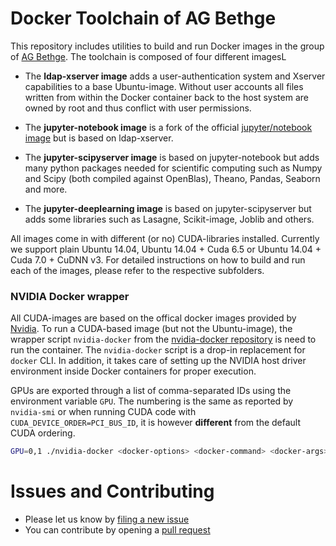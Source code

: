 # Docker Toolchain of AG Bethge

This repository includes utilities to build and run Docker images in the group of [AG Bethge](http://bethgelab.org/). The toolchain is composed of four different imagesL

* The __ldap-xserver image__ adds a user-authentication system and Xserver capabilities to a base Ubuntu-image. Without user accounts all files written from within the Docker container back to the host system are owned by root and thus conflict with user permissions.

* The __jupyter-notebook image__ is a fork of the official [jupyter/notebook image](https://hub.docker.com/r/jupyter/notebook/) but is based on ldap-xserver.

* The __jupyter-scipyserver image__ is based on jupyter-notebook but adds many python packages needed for scientific computing such as Numpy and Scipy (both compiled against OpenBlas), Theano, Pandas, Seaborn and more.

* The __jupyter-deeplearning image__ is based on jupyter-scipyserver but adds some libraries such as Lasagne, Scikit-image, Joblib and others. 

All images come in with different (or no) CUDA-libraries installed. Currently we support plain Ubuntu 14.04, Ubuntu 14.04 + Cuda 6.5 or Ubuntu 14.04 + Cuda 7.0 + CuDNN v3. For detailed instructions on how to build and run each of the images, please refer to the respective subfolders.

### NVIDIA Docker wrapper

All CUDA-images are based on the offical docker images provided by [Nvidia](https://github.com/NVIDIA/nvidia-docker). To run a CUDA-based image (but not the Ubuntu-image), the wrapper script ```nvidia-docker``` from the [nvidia-docker repository](https://github.com/NVIDIA/nvidia-docker) is need to run the container. The ```nvidia-docker``` script is a drop-in replacement for ```docker``` CLI. In addition, it takes care of setting up the NVIDIA host driver environment inside Docker containers for proper execution.

GPUs are exported through a list of comma-separated IDs using the environment variable ```GPU```.
The numbering is the same as reported by ```nvidia-smi``` or when running CUDA code with ```CUDA_DEVICE_ORDER=PCI_BUS_ID```, it is however **different** from the default CUDA ordering.

```sh
GPU=0,1 ./nvidia-docker <docker-options> <docker-command> <docker-args>
```

# Issues and Contributing
* Please let us know by [filing a new issue](https://github.com/wielandbrendel/agmb-docker/issues/new)
* You can contribute by opening a [pull request](https://help.github.com/articles/using-pull-requests/)  
